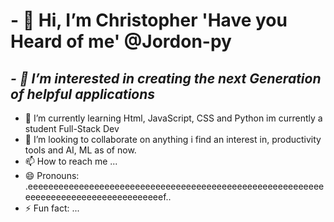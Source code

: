 # - 👋 Hi, I’m Christopher 'Have you Heard of me' @Jordon-py
## *- 👀 I’m interested in creating the next Generation of helpful applications*
- 🌱 I’m currently learning Html, JavaScript, CSS and Python im currently a student Full-Stack Dev 
- 💞️ I’m looking to collaborate on anything i find an interest in, productivity tools and AI, ML as of now.
- 📫 How to reach me  ...
- 😄 Pronouns: .eeeeeeeeeeeeeeeeeeeeeeeeeeeeeeeeeeeeeeeeeeeeeeeeeeeeeeeeeeeeeeeeeeeeeeeeeeeeeeeeeeeeef..
- ⚡ Fun fact: ...

<!---
Jordon-py/Jordon-py is a ✨ special ✨ repository because its `README.md` (this file) appears on your GitHub profile.
You can click the Preview link to take a look at your changes.
--->
